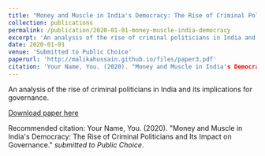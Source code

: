 ```yaml
---
title: "Money and Muscle in India's Democracy: The Rise of Criminal Politicians and Its Impact on Governance"
collection: publications
permalink: /publication/2020-01-01-money-muscle-india-democracy
excerpt: 'An analysis of the rise of criminal politicians in India and its implications for governance.'
date: 2020-01-01
venue: 'Submitted to Public Choice'
paperurl: 'http://malikahussain.github.io/files/paper3.pdf'
citation: 'Your Name, You. (2020). "Money and Muscle in India's Democracy: The Rise of Criminal Politicians and Its Impact on Governance." <i>submitted to Public Choice</i>.'
---
```

An analysis of the rise of criminal politicians in India and its implications for governance.

[Download paper here](http://malikahussain.github.io/files/paper3.pdf)

Recommended citation: Your Name, You. (2020). "Money and Muscle in India's Democracy: The Rise of Criminal Politicians and Its Impact on Governance." <i>submitted to Public Choice</i>.
